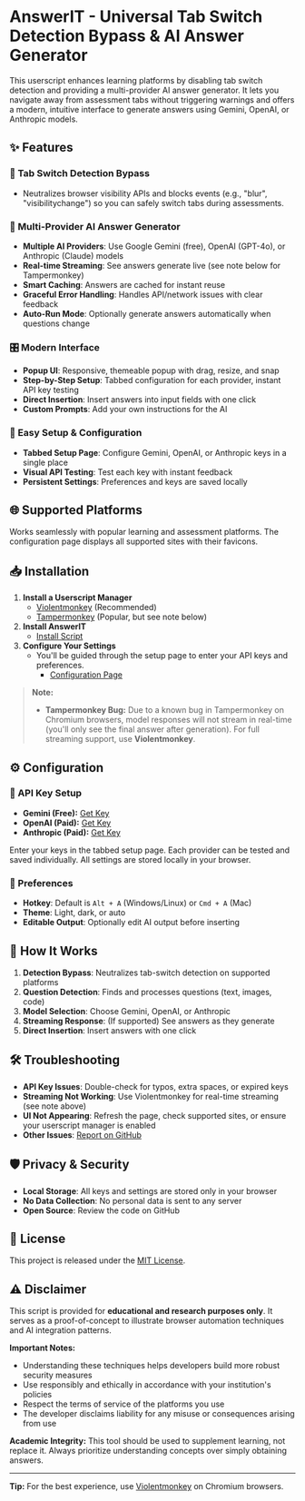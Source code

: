 # AnswerIT - Universal Tab Switch Detection Bypass & AI Answer Generator

This userscript enhances learning platforms by disabling tab switch detection and providing a multi-provider AI answer generator. It lets you navigate away from assessment tabs without triggering warnings and offers a modern, intuitive interface to generate answers using Gemini, OpenAI, or Anthropic models.

## ✨ Features

### 🚫 Tab Switch Detection Bypass
- Neutralizes browser visibility APIs and blocks events (e.g., "blur", "visibilitychange") so you can safely switch tabs during assessments.

### 🤖 Multi-Provider AI Answer Generator
- **Multiple AI Providers**: Use Google Gemini (free), OpenAI (GPT-4o), or Anthropic (Claude) models
- **Real-time Streaming**: See answers generate live (see note below for Tampermonkey)
- **Smart Caching**: Answers are cached for instant reuse
- **Graceful Error Handling**: Handles API/network issues with clear feedback
- **Auto-Run Mode**: Optionally generate answers automatically when questions change

### 🎛️ Modern Interface
- **Popup UI**: Responsive, themeable popup with drag, resize, and snap
- **Step-by-Step Setup**: Tabbed configuration for each provider, instant API key testing
- **Direct Insertion**: Insert answers into input fields with one click
- **Custom Prompts**: Add your own instructions for the AI

### 🔧 Easy Setup & Configuration
- **Tabbed Setup Page**: Configure Gemini, OpenAI, or Anthropic keys in a single place
- **Visual API Testing**: Test each key with instant feedback
- **Persistent Settings**: Preferences and keys are saved locally

## 🌐 Supported Platforms

Works seamlessly with popular learning and assessment platforms. The configuration page displays all supported sites with their favicons.

## 📥 Installation

1. **Install a Userscript Manager**
   - [Violentmonkey](https://violentmonkey.github.io/get-it/) (Recommended)
   - [Tampermonkey](https://www.tampermonkey.net/) (Popular, but see note below)
2. **Install AnswerIT**
   - [Install Script](https://github.com/NytLyt512/raw/refs/heads/main/AnswerIT/AnswerIT.user.js)
3. **Configure Your Settings**
   - You'll be guided through the setup page to enter your API keys and preferences.
        - [Configuration Page](https://NytLyt512.github.io/AnswerIT/configure.html)

> **Note:**
> - **Tampermonkey Bug:** Due to a known bug in Tampermonkey on Chromium browsers, model responses will not stream in real-time (you'll only see the final answer after generation). For full streaming support, use **Violentmonkey**.

## ⚙️ Configuration

### 🔑 API Key Setup
- **Gemini (Free):** [Get Key](https://aistudio.google.com/app/apikey)
- **OpenAI (Paid):** [Get Key](https://platform.openai.com/api-keys)
- **Anthropic (Paid):** [Get Key](https://console.anthropic.com/account/keys)

Enter your keys in the tabbed setup page. Each provider can be tested and saved individually. All settings are stored locally in your browser.

### 🎨 Preferences
- **Hotkey**: Default is `Alt + A` (Windows/Linux) or `Cmd + A` (Mac)
- **Theme**: Light, dark, or auto
- **Editable Output**: Optionally edit AI output before inserting

## 🚀 How It Works

1. **Detection Bypass**: Neutralizes tab-switch detection on supported platforms
2. **Question Detection**: Finds and processes questions (text, images, code)
3. **Model Selection**: Choose Gemini, OpenAI, or Anthropic
4. **Streaming Response**: (If supported) See answers as they generate
5. **Direct Insertion**: Insert answers with one click

## 🛠️ Troubleshooting

- **API Key Issues**: Double-check for typos, extra spaces, or expired keys
- **Streaming Not Working**: Use Violentmonkey for real-time streaming (see note above)
- **UI Not Appearing**: Refresh the page, check supported sites, or ensure your userscript manager is enabled
- **Other Issues**: [Report on GitHub](https://github.com/NytLyt512/issues/new?title=)

## 🛡️ Privacy & Security
- **Local Storage**: All keys and settings are stored only in your browser
- **No Data Collection**: No personal data is sent to any server
- **Open Source**: Review the code on GitHub

## 📄 License

This project is released under the [MIT License](https://opensource.org/licenses/MIT).

## ⚠️ Disclaimer

This script is provided for **educational and research purposes only**. It serves as a proof-of-concept to illustrate browser automation techniques and AI integration patterns. 

**Important Notes:**
- Understanding these techniques helps developers build more robust security measures
- Use responsibly and ethically in accordance with your institution's policies
- Respect the terms of service of the platforms you use
- The developer disclaims liability for any misuse or consequences arising from use

**Academic Integrity:** This tool should be used to supplement learning, not replace it. Always prioritize understanding concepts over simply obtaining answers.


---

**Tip:** For the best experience, use [Violentmonkey](https://violentmonkey.github.io/get-it/) on Chromium browsers.
